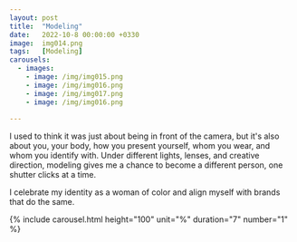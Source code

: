 ```yaml
---
layout: post
title:  "Modeling"
date:   2022-10-8 00:00:00 +0330
image:  img014.png
tags:   [Modeling]
carousels:
  - images: 
    - image: /img/img015.png
    - image: /img/img016.png
    - image: /img/img017.png
    - image: /img/img016.png
    
---
```


I used to think it was just about being in front of the camera, but it's also about you, your body, how you present yourself, whom you wear, and whom you identify with.
Under different lights, lenses, and creative direction, modeling gives me a chance to become a different person, one shutter clicks at a time. 

I celebrate my identity as a woman of color and align myself with brands that do the same.

{% include carousel.html height="100" unit="%" duration="7" number="1" %}
